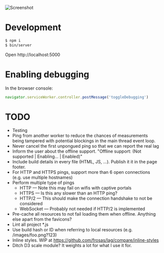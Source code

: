 ![Screenshot](https://raw.github.com/frosas/lag/master/screenshot.png)

# Development

```bash
$ npm i
$ bin/server
```

Open http://localhost:5000

# Enabling debugging

In the browser console:

```js
navigator.serviceWorker.controller.postMessage('toggleDebugging')
```

# TODO

- Testing
- Ping from another worker to reduce the chances of measurements being tampered 
  with potential blockings in the main thread event loop.
- Never cancel the first unpongued ping so that we can report the real lag 
- Inform the user about the offline support. "Offline support: (Not supported | 
  Enabling... | Enabled)"
- Include build details in every file (HTML, JS, ...). Publish it it in the page 
  footer.
- For HTTP and HTTPS pings, support more than 6 open connections (e.g. use 
  multiple hostnames)
- Perform multiple type of pings
  - HTTP — Note this may fail on wifis with captive portals
  - HTTPS — Is this any slower than an HTTP ping?
  - HTTP/2 — This should make the connection handshake to not be considered
  - WebSocket — Probably not needed if HTTP/2 is implemented
- Pre-cache all resources to not fail loading them when offline. Anything else 
  apart from the favicons?
- Lint all project *.js
- Use build hash or ID when referring to local resources (e.g. /images/foo.png?123)
- Inline styles. WIP at https://github.com/frosas/lag/compare/inline-styles
- Ditch D3 scale module? It weights a lot for what I use it for.